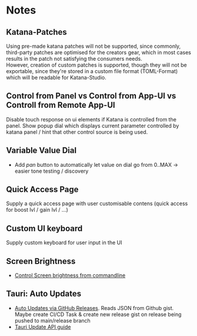 # Notes

## Katana-Patches
Using pre-made katana patches will not be supported, since commonly, third-party patches are optimised for the creators gear, which in most cases results in the patch not satisfying the consumers needs.  
However, creation of custom patches is supported, though they will not be exportable, since they're stored in a custom file format (TOML-Format) which will be readable for Katana-Studio.

## Control from Panel vs Control from App-UI vs Controll from Remote App-UI

Disable touch response on ui elements if Katana is controlled from the panel. Show popup dial which displays current parameter controlled by katana panel / hint that other control source is being used.

## Variable Value Dial

* Add *pan* button to automatically let value on dial go from 0..MAX -> easier tone testing / discovery

## Quick Access Page

Supply a quick access page with user customisable contens (quick access for boost lvl / gain lvl / ...)

## Custom UI keyboard

Supply custom keyboard for user input in the UI

## Screen Brightness

* [Control Screen brightness from commandline](https://askubuntu.com/questions/149054/how-to-change-lcd-brightness-from-command-line-or-via-script)

## Tauri: Auto Updates

* [Auto Updates via GitHub Releases](https://github.com/tauri-apps/tauri/discussions/2776). Reads JSON from Github gist.
    Maybe create CI/CD Task & create new release gist on release being pushed to main/release branch
* [Tauri Update API guide](https://tauri.app/v1/guides/distribution/updater/)